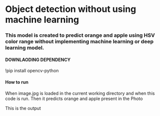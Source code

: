 # Object detection without using machine learning

### This model is created to predict orange and apple using HSV color range without implementing machine learning or deep learning model.

#### DOWNLAODING DEPENDENCY 
!pip install opencv-python


#### How to run
When image.jpg is loaded in the current working directory and when this code is run. Then it predicts orange and apple present in the  Photo

This is the output

